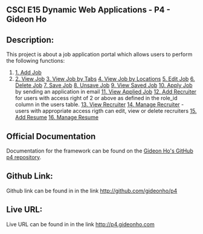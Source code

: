## CSCI E15 Dynamic Web Applications - P4 - Gideon Ho

## Description:
This project is about a job application portal which allows users to perform the following functions:

1. [1. Add Job](http://p4.gideonho.com/jobs/create)
2. [2. View Job](http://p4.gideonho.com/jobs/show/1)
[3. View Job by Tabs](http://p4.gideonho.com/jobs/tag/2)
[4. View Job by Locations](http://p4.gideonho.com/jobs/location/3)
[5. Edit Job](http://p4.gideonho.com/jobs/edit/1)
[6. Delete Job](http://p4.gideonho.com/jobs/delete/1)
[7. Save Job](http://p4.gideonho.com/jobs/save/1)
[8. Unsave Job](http://p4.gideonho.com/jobs/unsave/2)
[9. View Saved Job](http://p4.gideonho.com/jobs/saved/3)
[10. Apply Job](http://p4.gideonho.com/jobs/apply/1) by sending an application in email
[11. View Applied Job](http://p4.gideonho.com/jobs/applied/3)
[12. Add Recruiter](http://p4.gideonho.com/recruiters/create) for users with access right of 2 or above as defined in the role_id column in the users table.
[13. View Recruiter](http://p4.gideonho.com/recruiters/show/1)
[14. Manage Recruiter](http://p4.gideonho.com/recruiters/show) - users with appropriate access rigth can edit, view or delete recruiters
[15. Add Resume](http://p4.gideonho.com/candidates/create)
[16. Manage Resume](http://p4.gideonho.com/candidates/edit/3)

## Official Documentation
Documentation for the framework can be found on the [Gideon Ho's GitHub p4 repository](https://github.com/gideonho/p4).

## Github Link:
Github link can be found in in the link <http://github.com/gideonho/p4>

## Live URL:
Live URL can be found in in the link <http://p4.gideonho.com>
